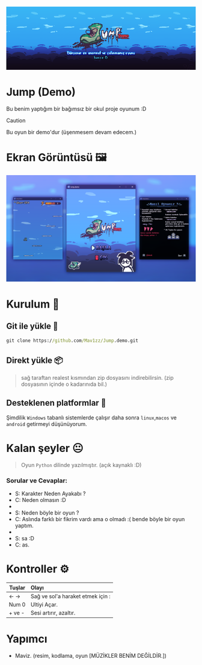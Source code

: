 ![JUMP](imgs/jump_banner.png)

# Jump (Demo)

Bu benim yaptığım bir bağımsız bir okul proje oyunum :D

> [!CAUTION]
> Bu oyun bir demo'dur (üşenmesem devam edecem.)

# Ekran Görüntüsü 🖼️

![github](imgs/preview.png)

# Kurulum 🔨

## Git ile yükle 📎
```cmd
git clone https://github.com/Mav1zz/Jump.demo.git
```

## Direkt yükle 📦
> sağ taraftan realest kısmından zip dosyasını indirebilirsin. (zip dosyasının içinde o kadarınıda bil.)

## Desteklenen platformlar 📱
Şimdilik `Windows` tabanlı sistemlerde çalışır daha sonra `linux`,`macos` ve `android` getirmeyi düşünüyorum.

# Kalan şeyler 😐

> Oyun `Python` dilinde yazılmıştır. (açık kaynaklı :D)

### Sorular ve Cevaplar:
- S: Karakter Neden Ayakabı ?
- C: Neden olmasın :D
- 
- S: Neden böyle bir oyun ?
- C: Aslında farklı bir fikrim vardı ama o olmadı :( bende böyle bir oyun yaptım.
-
- S: sa :D
- C: as.


# Kontroller ⚙️

| Tuşlar          | Olayı                                                                        |
| --------------- | :--------------------------------------------------------------------------- |
| ← →             | Sağ ve sol'a haraket etmek için :|                                           |
| Num 0           | Ultiyi Açar.				                                                         |
| + ve -          | Sesi artırır, azaltır.                                                       |

# Yapımcı  
- Maviz. (resim, kodlama, oyun [MÜZİKLER BENİM DEĞİLDİR.])
